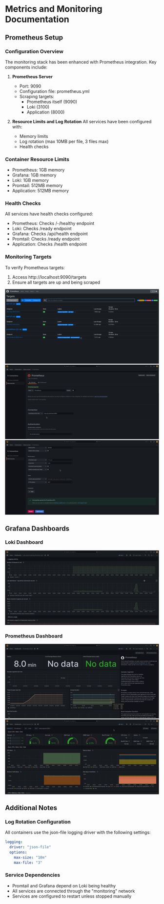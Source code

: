 # Metrics and Monitoring Documentation

## Prometheus Setup

### Configuration Overview

The monitoring stack has been enhanced with Prometheus integration. Key components include:

1. **Prometheus Server**
   - Port: 9090
   - Configuration file: prometheus.yml
   - Scraping targets: 
     - Prometheus itself (9090)
     - Loki (3100)
     - Application (8000)

2. **Resource Limits and Log Rotation**
   All services have been configured with:
   - Memory limits
   - Log rotation (max 10MB per file, 3 files max)
   - Health checks

### Container Resource Limits

- Prometheus: 1GB memory
- Grafana: 1GB memory
- Loki: 1GB memory
- Promtail: 512MB memory
- Application: 512MB memory

### Health Checks

All services have health checks configured:
- Prometheus: Checks /-/healthy endpoint
- Loki: Checks /ready endpoint
- Grafana: Checks /api/health endpoint
- Promtail: Checks /ready endpoint
- Application: Checks /health endpoint

### Monitoring Targets

To verify Prometheus targets:
1. Access http://localhost:9090/targets
2. Ensure all targets are up and being scraped

![img_4.png](img_4.png)
![img_5.png](img_5.png)
![img_6.png](img_6.png)

## Grafana Dashboards

### Loki Dashboard
![img_7.png](img_7.png)

### Prometheus Dashboard
![img_8.png](img_8.png)
![img_9.png](img_9.png)

## Additional Notes

### Log Rotation Configuration
All containers use the json-file logging driver with the following settings:
```yaml
logging:
  driver: "json-file"
  options:
    max-size: "10m"
    max-file: "3"
```

### Service Dependencies
- Promtail and Grafana depend on Loki being healthy
- All services are connected through the "monitoring" network
- Services are configured to restart unless stopped manually
